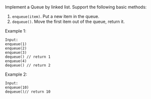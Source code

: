 Implement a Queue by linked list. Support the following basic methods:

1. `enqueue(item)`. Put a new item in the queue.
2. `dequeue()`. Move the first item out of the queue, return it.

Example 1:
```
Input:
enqueue(1)
enqueue(2)
enqueue(3)
dequeue() // return 1
enqueue(4)
dequeue() // return 2
```
Example 2:
```
Input:
enqueue(10)
dequeue()// return 10
```